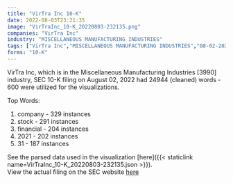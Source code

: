 ```yaml
---
title: "VirTra Inc 10-K"
date: 2022-08-03T23:21:35
image: "VirTraInc_10-K_20220803-232135.png"
companies: "VirTra Inc"
industry: "MISCELLANEOUS MANUFACTURING INDUSTRIES"
tags: ["VirTra Inc","MISCELLANEOUS MANUFACTURING INDUSTRIES","08-02-2022","10-K"]
forms: "10-K"
---
```

VirTra Inc, which is in the Miscellaneous Manufacturing Industries [3990] industry, SEC 10-K filing on August 02, 2022 had 24944 (cleaned) words - 600 were utilized for the visualizations.

Top Words:
1. company - 329 instances
2. stock - 291 instances
3. financial - 204 instances
4. 2021 - 202 instances
5. 31 - 187 instances


See the parsed data used in the visualization [here]({{< staticlink name=VirTraInc_10-K_20220803-232135.json >}}).  
View the actual filing on the SEC website [here](https://www.sec.gov/Archives/edgar/data/1085243/0001493152-22-020976.txt)